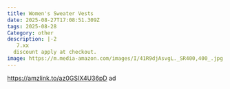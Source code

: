 ```yaml
---
title: Women's Sweater Vests
date: 2025-08-27T17:08:51.309Z
tags: 2025-08-28
Category: other
description: |-2
   7.xx
  discount apply at checkout.
image: https://m.media-amazon.com/images/I/41R9djAsvgL._SR400,400_.jpg
---
```

https://amzlink.to/az0GSIX4U36pD   ad